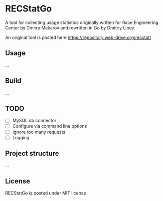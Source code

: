 # RECStatGo

A tool for collecting usage statistics originally written for Race Engineering Center by Dmitry Makarov and rewritten in Go by Dmitriy Linev.

An original tool is posted here https://repository.web-drive.org/recstat/

## Usage

...

## Build

...

## TODO

 - [ ] MySQL db connector
 - [ ] Configure via command line options
 - [ ] Ignore too many requests
 - [ ] Logging

## Project structure

...

## License 

RECStatGo is posted under MIT license
